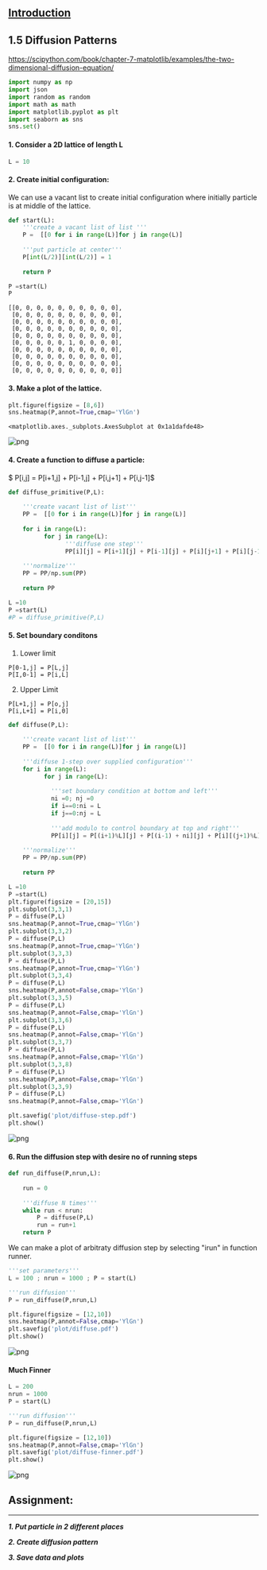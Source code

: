 

## [Introduction](https://datafiction.github.io/intro.html)

## 1.5 Diffusion Patterns

https://scipython.com/book/chapter-7-matplotlib/examples/the-two-dimensional-diffusion-equation/


```python
import numpy as np
import json
import random as random
import math as math
import matplotlib.pyplot as plt
import seaborn as sns
sns.set()
```

#### 1. Consider a 2D lattice of length L


```python
L = 10
```

#### 2. Create initial configuration:
We can use a vacant list to create initial configuration where initially particle is at middle of the lattice.


```python
def start(L):
    '''create a vacant list of list '''
    P =  [[0 for i in range(L)]for j in range(L)]
    
    '''put particle at center'''
    P[int(L/2)][int(L/2)] = 1
    
    return P
```


```python
P =start(L)
P
```




    [[0, 0, 0, 0, 0, 0, 0, 0, 0, 0],
     [0, 0, 0, 0, 0, 0, 0, 0, 0, 0],
     [0, 0, 0, 0, 0, 0, 0, 0, 0, 0],
     [0, 0, 0, 0, 0, 0, 0, 0, 0, 0],
     [0, 0, 0, 0, 0, 0, 0, 0, 0, 0],
     [0, 0, 0, 0, 0, 1, 0, 0, 0, 0],
     [0, 0, 0, 0, 0, 0, 0, 0, 0, 0],
     [0, 0, 0, 0, 0, 0, 0, 0, 0, 0],
     [0, 0, 0, 0, 0, 0, 0, 0, 0, 0],
     [0, 0, 0, 0, 0, 0, 0, 0, 0, 0]]



#### 3.  Make a plot of the lattice.


```python
plt.figure(figsize = [8,6])
sns.heatmap(P,annot=True,cmap='YlGn')
```




    <matplotlib.axes._subplots.AxesSubplot at 0x1a1dafde48>




![png](output_9_1.png)


#### 4. Create a function to diffuse a particle:

$ P[i,j] = P[i+1,j] + P[i-1,j] + P[i,j+1] + P[i,j-1]$


```python
def diffuse_primitive(P,L):
    
    '''create vacant list of list'''
    PP =  [[0 for i in range(L)]for j in range(L)]
    
    for i in range(L):
          for j in range(L):
                '''diffuse one step'''
                PP[i][j] = P[i+1][j] + P[i-1][j] + P[i][j+1] + P[i][j-1]
                
    '''normalize'''
    PP = PP/np.sum(PP)
    
    return PP   
```


```python
L =10
P =start(L)
#P = diffuse_primitive(P,L)
```

#### 5. Set boundary conditons
1. Lower limit
```
P[0-1,j] = P[L,j]
P[I,0-1] = P[i,L]
```

2. Upper Limit
```
P[L+1,j] = P[o,j]
P[i,L+1] = P[i,0]
```


```python
def diffuse(P,L):
    
    '''create vacant list of list'''
    PP =  [[0 for i in range(L)]for j in range(L)]
    
    '''diffuse 1-step over supplied configuration'''
    for i in range(L):
          for j in range(L):
                
            '''set boundary condition at bottom and left'''    
            ni =0; nj =0
            if i==0:ni = L
            if j==0:nj = L
            
            '''add modulo to control boundary at top and right'''
            PP[i][j] = P[(i+1)%L][j] + P[(i-1) + ni][j] + P[i][(j+1)%L] + P[i][(j-1)+nj]
            
    '''normalize'''        
    PP = PP/np.sum(PP)
    
    return PP
```


```python
L =10
P =start(L)
plt.figure(figsize = [20,15])
plt.subplot(3,3,1)
P = diffuse(P,L)
sns.heatmap(P,annot=True,cmap='YlGn')
plt.subplot(3,3,2)
P = diffuse(P,L)
sns.heatmap(P,annot=True,cmap='YlGn')
plt.subplot(3,3,3)
P = diffuse(P,L)
sns.heatmap(P,annot=True,cmap='YlGn')
plt.subplot(3,3,4)
P = diffuse(P,L)
sns.heatmap(P,annot=False,cmap='YlGn')
plt.subplot(3,3,5)
P = diffuse(P,L)
sns.heatmap(P,annot=False,cmap='YlGn')
plt.subplot(3,3,6)
P = diffuse(P,L)
sns.heatmap(P,annot=False,cmap='YlGn')
plt.subplot(3,3,7)
P = diffuse(P,L)
sns.heatmap(P,annot=False,cmap='YlGn')
plt.subplot(3,3,8)
P = diffuse(P,L)
sns.heatmap(P,annot=False,cmap='YlGn')
plt.subplot(3,3,9)
P = diffuse(P,L)
sns.heatmap(P,annot=False,cmap='YlGn')

plt.savefig('plot/diffuse-step.pdf')  
plt.show()
```


![png](output_15_0.png)


#### 6. Run the diffusion step with desire no of running steps 


```python
def run_diffuse(P,nrun,L):
    
    run = 0
    
    '''diffuse N times'''
    while run < nrun:
        P = diffuse(P,L)
        run = run+1
    return P
```

We can make a plot of arbitraty diffusion step by selecting "irun" in function runner.


```python
'''set parameters'''
L = 100 ; nrun = 1000 ; P = start(L)

'''run diffusion'''
P = run_diffuse(P,nrun,L)

```


```python
plt.figure(figsize = [12,10])
sns.heatmap(P,annot=False,cmap='YlGn')
plt.savefig('plot/diffuse.pdf')  
plt.show()
```


![png](output_20_0.png)


#### Much Finner


```python
L = 200
nrun = 1000
P = start(L)

'''run diffusion'''
P = run_diffuse(P,nrun,L)
```


```python
plt.figure(figsize = [12,10])
sns.heatmap(P,annot=False,cmap='YlGn')
plt.savefig('plot/diffuse-finner.pdf')  
plt.show()
```


![png](output_23_0.png)


## Assignment:

------------

***1. Put particle in 2 different places***

***2. Create diffusion pattern***

***3. Save data and plots***



```python

```


```python

```


```python

```


```python

```


```python

```


```python

```


```python

```


```python

```


```python

```


```python

```


```python

```


```python

```


```python

```


```python

```


```python

```


```python

```


```python

```


```python

```
